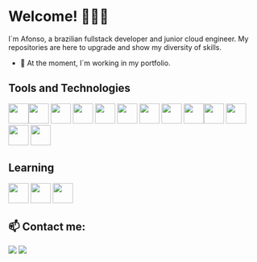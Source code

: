 
# Welcome! 🧑🏻‍🚀

I´m Afonso, a brazilian fullstack developer and junior cloud engineer. My repositories are here to upgrade and show my diversity of skills.
- 🔭 At the moment, I´m working in my portfolio.

## Tools and Technologies


<img src="https://imgs.search.brave.com/cDQEwCH7w4DI4y0FVlVD0W9mptRa9hFMo18El3TSWsQ/rs:fit:860:0:0/g:ce/aHR0cHM6Ly91cGxv/YWQud2lraW1lZGlh/Lm9yZy93aWtpcGVk/aWEvY29tbW9ucy9m/L2ZhL01pY3Jvc29m/dF9BenVyZS5zdmc.svg" width="40" height="40"/><img loading="lazy" src="https://cdn.jsdelivr.net/gh/devicons/devicon@latest/icons/javascript/javascript-original.svg" width="40" height="40"/> <img loading="lazy" src="https://cdn.jsdelivr.net/gh/devicons/devicon@latest/icons/html5/html5-original-wordmark.svg" width="40" height="40" />
<img src="https://cdn.jsdelivr.net/gh/devicons/devicon@latest/icons/css3/css3-original-wordmark.svg" width="40" height="40"/>
<img src="https://cdn.jsdelivr.net/gh/devicons/devicon@latest/icons/ionic/ionic-original.svg" width="40" height="40"/>
<img src="https://cdn.jsdelivr.net/gh/devicons/devicon@latest/icons/sqldeveloper/sqldeveloper-original.svg" width="40" height="40"/> 
<img src="https://cdn.jsdelivr.net/gh/devicons/devicon@latest/icons/mysql/mysql-original.svg" width="40" height="40" />  <img src="https://cdn.jsdelivr.net/gh/devicons/devicon@latest/icons/csharp/csharp-original.svg" width="40" height="40"/>      <img src="https://cdn.jsdelivr.net/gh/devicons/devicon@latest/icons/angular/angular-original.svg" width="40" height="40"/><img src="https://cdn.jsdelivr.net/gh/devicons/devicon@latest/icons/typescript/typescript-original.svg" width="40" height="40"/> <img src="https://cdn.jsdelivr.net/gh/devicons/devicon@latest/icons/trello/trello-original.svg" width="40" height="40"/> <img src="https://icons8.com.br/icon/oMfTBjSF5KCD/nuget-a-free-and-open-source-package-manager-designed-for-the-microsoft-development-platform." width="40" height="40">  <img src="[https://icons8.com.br/icon/oMfTBjSF5KCD/nuget-a-free-and-open-source-package-manager-designed-for-the-microsoft-development-platform.](https://icons8.com.br/icon/24895/npm)" width="40" height="40">
        
## Learning

<img src="https://cdn.jsdelivr.net/gh/devicons/devicon@latest/icons/react/react-original.svg"  width="40" height="40" />  <img src="https://cdn.jsdelivr.net/gh/devicons/devicon@latest/icons/bootstrap/bootstrap-original.svg"   width="40" height="40"/>  <img loading="lazy" src="https://cdn.jsdelivr.net/gh/devicons/devicon/icons/git/git-original.svg" width="40" height="40"/> 

## 📫 Contact me:
<div>
<a href = "mailto:contatoafonso.dev@gmail.com"><img loading="lazy" src="https://img.shields.io/badge/Gmail-D14836?style=for-the-badge&logo=gmail&logoColor=white" target="_blank"></a>
<a href="https://www.linkedin.com/in/afonso-anjos" target="_blank"><img loading="lazy" src="https://img.shields.io/badge/-LinkedIn-%230077B5?style=for-the-badge&logo=linkedin&logoColor=white" target="_blank"></a>   
</div>          
          
          


          
          

          

